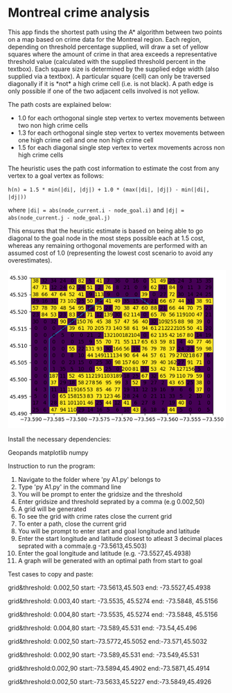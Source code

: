 # Montreal crime analysis

This app finds the shortest path using the A* algorithm between two points on a map based on crime data for the Montreal region. Each region, depending on threshold percentage supplied, will draw a set of yellow squares where the amount of crime in that area exceeds a representative threshold value (calculated with the supplied threshold percent in the textbox). Each square size is determined by the supplied edge width (also supplied via a textbox). A particular square (cell) can only be traversed diagonally if it is *not\* a high crime cell (i.e. is not black). A path edge is only possible if one of the two adjacent cells involved is not yellow.

The path costs are explained below:

- 1.0 for each orthogonal single step vertex to vertex movements between two non high crime cells
- 1.3 for each orthogonal single step vertex to vertex movements between one high crime cell and one non high crime cell
- 1.5 for each diagonal single step vertex to vertex movements across non high crime cells

The heuristic uses the path cost information to estimate the cost from any vertex to a goal vertex as follows:

`h(n) = 1.5 * min(|di|, |dj|) + 1.0 * (max(|di|, |dj|) - min(|di|, |dj|))`

where `|di| = abs(node_current.i - node_goal.i)` and `|dj| = abs(node_current.j - node_goal.j)`

This ensures that the heuristic estimate is based on being able to go diagonal to the goal node in the most steps possible each at 1.5 cost, whereas any remaining orthogonal movements are performed with an assumed cost of 1.0 (representing the lowest cost scenario to avoid any overestimates).

![GUI](./example.PNG)

Install the necessary dependencies:

Geopands
matplotlib
numpy

Instruction to run the program:

1. Navigate to the folder where 'py A1.py' belongs to
1. Type 'py A1.py' in the command line
2. You will be prompt to enter the gridsize and the threshold
3. Enter gridsize and threshold seprated by a comma (e.g 0.002,50)
4. A grid will be generated
5. To see the grid with crime rates close the current grid
6. To enter a path, close the current grid
7. You will be prompt to enter start and goal longitude and latitude
8. Enter the start longitude and latitude closest to atleast 3 decimal places seprated with a comma(e.g -73.5613,45.503)
9. Enter the goal longitude and latitude (e.g. -73.5527,45.4938)
10. A graph will be generated with an optimal path from start to goal

Test cases to copy and paste:

grid&threshold: 0.002,50
start: -73.5613,45.503
end: -73.5527,45.4938

grid&threshold: 0.003,40
start: -73.5535, 45.5274
end: -73.5848, 45.5156

grid&threshold: 0.004,80
start: -73.5535, 45.5274
end: -73.5848, 45.5156

grid&threshold: 0.004,80
start: -73.589,45.531
end: -73.54,45.496

grid&threshold: 0.002,50
start:-73.5772,45.5052
end:-73.571,45.5032

grid&threshold: 0.002,90
start: -73.589,45.531
end: -73.549,45.531

grid&threshold:0.002,90
start:-73.5894,45.4902
end:-73.5871,45.4914

grid&threshold:0.002,50
start:-73.5633,45.5227
end:-73.5849,45.4926
